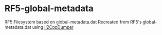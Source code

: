 # RF5-global-metadata
RF5 Filesystem based on global-metadata.dat
Recreated from RF5's global-metadata.dat using [Il2CppDumper](https://github.com/Perfare/Il2CppDumper/)
